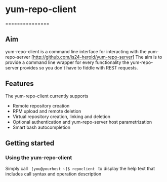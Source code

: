 # yum-repo-client
===============

## Aim
yum-repo-client is a command line interface for interacting with the yum-repo-server [http://github.com/is24-herold/yum-repo-server]
The aim is to provide a command line wrapper for every functionality the yum-repo-server provides so you don't have to fiddle with REST requests.

## Features
The yum-repo-client currently supports
* Remote repository creation
* RPM upload and remote deletion
* Virtual repository creation, linking and deletion
* Optional authentication and yum-repo-server host parametrization
* Smart bash autocompletion

## Getting started

### Using the yum-repo-client
Simply call 
<code> [you@yourhost ~]$ repoclient </code> 
to display the help text that includes call syntax and operation description